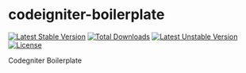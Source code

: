 # codeigniter-boilerplate
[![Latest Stable Version](http://poser.pugx.org/andri-sudarmawijaya/codeigniter-boilerplate/v)](https://packagist.org/packages/andri-sudarmawijaya/codeigniter-boilerplate) [![Total Downloads](http://poser.pugx.org/andri-sudarmawijaya/codeigniter-boilerplate/downloads)](https://packagist.org/packages/andri-sudarmawijaya/codeigniter-boilerplate) [![Latest Unstable Version](http://poser.pugx.org/andri-sudarmawijaya/codeigniter-boilerplate/v/unstable)](https://packagist.org/packages/andri-sudarmawijaya/codeigniter-boilerplate) [![License](http://poser.pugx.org/andri-sudarmawijaya/codeigniter-boilerplate/license)](https://packagist.org/packages/andri-sudarmawijaya/codeigniter-boilerplate)

Codegniter Boilerplate
